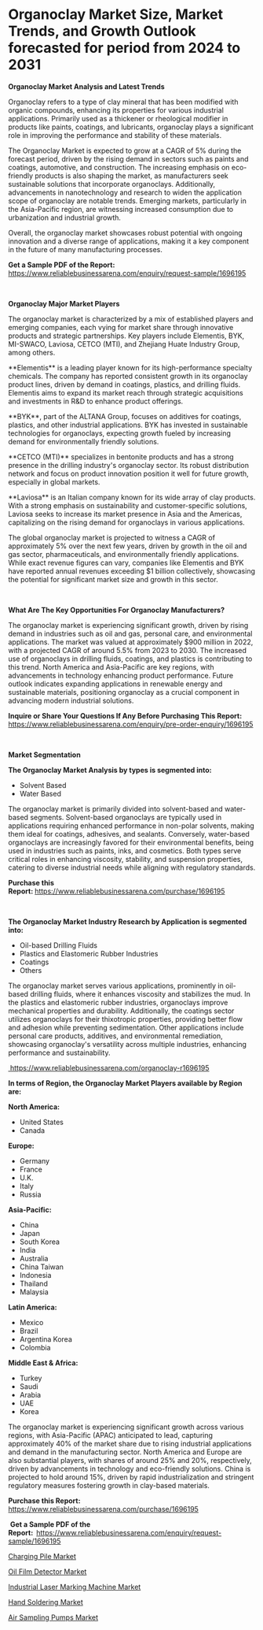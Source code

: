<p><h1>Organoclay Market Size, Market Trends, and Growth Outlook forecasted for period from 2024 to 2031</h1></p><p><strong>Organoclay Market Analysis and Latest Trends</strong></p>
<p><p>Organoclay refers to a type of clay mineral that has been modified with organic compounds, enhancing its properties for various industrial applications. Primarily used as a thickener or rheological modifier in products like paints, coatings, and lubricants, organoclay plays a significant role in improving the performance and stability of these materials. </p><p>The Organoclay Market is expected to grow at a CAGR of 5% during the forecast period, driven by the rising demand in sectors such as paints and coatings, automotive, and construction. The increasing emphasis on eco-friendly products is also shaping the market, as manufacturers seek sustainable solutions that incorporate organoclays. Additionally, advancements in nanotechnology and research to widen the application scope of organoclay are notable trends. Emerging markets, particularly in the Asia-Pacific region, are witnessing increased consumption due to urbanization and industrial growth. </p><p>Overall, the organoclay market showcases robust potential with ongoing innovation and a diverse range of applications, making it a key component in the future of many manufacturing processes.</p></p>
<p><strong>Get a Sample PDF of the Report:&nbsp;</strong> <a href="https://www.reliablebusinessarena.com/enquiry/request-sample/1696195?utm_campaign=1285&utm_medium=2&utm_source=Github&utm_content=ia&utm_term=19102024&utm_id=organoclay">https://www.reliablebusinessarena.com/enquiry/request-sample/1696195</a></p>
<p>&nbsp;</p>
<p><strong>Organoclay Major Market Players</strong></p>
<p><p>The organoclay market is characterized by a mix of established players and emerging companies, each vying for market share through innovative products and strategic partnerships. Key players include Elementis, BYK, MI-SWACO, Laviosa, CETCO (MTI), and Zhejiang Huate Industry Group, among others.</p><p>**Elementis** is a leading player known for its high-performance specialty chemicals. The company has reported consistent growth in its organoclay product lines, driven by demand in coatings, plastics, and drilling fluids. Elementis aims to expand its market reach through strategic acquisitions and investments in R&D to enhance product offerings.</p><p>**BYK**, part of the ALTANA Group, focuses on additives for coatings, plastics, and other industrial applications. BYK has invested in sustainable technologies for organoclays, expecting growth fueled by increasing demand for environmentally friendly solutions.</p><p>**CETCO (MTI)** specializes in bentonite products and has a strong presence in the drilling industry's organoclay sector. Its robust distribution network and focus on product innovation position it well for future growth, especially in global markets.</p><p>**Laviosa** is an Italian company known for its wide array of clay products. With a strong emphasis on sustainability and customer-specific solutions, Laviosa seeks to increase its market presence in Asia and the Americas, capitalizing on the rising demand for organoclays in various applications.</p><p>The global organoclay market is projected to witness a CAGR of approximately 5% over the next few years, driven by growth in the oil and gas sector, pharmaceuticals, and environmentally friendly applications. While exact revenue figures can vary, companies like Elementis and BYK have reported annual revenues exceeding $1 billion collectively, showcasing the potential for significant market size and growth in this sector.</p></p>
<p>&nbsp;</p>
<p><strong>What Are The Key Opportunities For Organoclay Manufacturers?</strong></p>
<p><p>The organoclay market is experiencing significant growth, driven by rising demand in industries such as oil and gas, personal care, and environmental applications. The market was valued at approximately $900 million in 2022, with a projected CAGR of around 5.5% from 2023 to 2030. The increased use of organoclays in drilling fluids, coatings, and plastics is contributing to this trend. North America and Asia-Pacific are key regions, with advancements in technology enhancing product performance. Future outlook indicates expanding applications in renewable energy and sustainable materials, positioning organoclay as a crucial component in advancing modern industrial solutions.</p></p>
<p><strong>Inquire or Share Your Questions If Any Before Purchasing This Report:</strong> <a href="https://www.reliablebusinessarena.com/enquiry/pre-order-enquiry/1696195?utm_campaign=1285&utm_medium=2&utm_source=Github&utm_content=ia&utm_term=19102024&utm_id=organoclay">https://www.reliablebusinessarena.com/enquiry/pre-order-enquiry/1696195</a></p>
<p>&nbsp;</p>
<p><strong>Market Segmentation</strong></p>
<p><strong>The Organoclay Market Analysis by types is segmented into:</strong></p>
<p><ul><li>Solvent Based</li><li>Water Based</li></ul></p>
<p><p>The organoclay market is primarily divided into solvent-based and water-based segments. Solvent-based organoclays are typically used in applications requiring enhanced performance in non-polar solvents, making them ideal for coatings, adhesives, and sealants. Conversely, water-based organoclays are increasingly favored for their environmental benefits, being used in industries such as paints, inks, and cosmetics. Both types serve critical roles in enhancing viscosity, stability, and suspension properties, catering to diverse industrial needs while aligning with regulatory standards.</p></p>
<p><strong>Purchase this Report:&nbsp;</strong><a href="https://www.reliablebusinessarena.com/purchase/1696195?utm_campaign=1285&utm_medium=2&utm_source=Github&utm_content=ia&utm_term=19102024&utm_id=organoclay">https://www.reliablebusinessarena.com/purchase/1696195</a></p>
<p>&nbsp;</p>
<p><strong>The Organoclay Market Industry Research by Application is segmented into:</strong></p>
<p><ul><li>Oil-based Drilling Fluids</li><li>Plastics and Elastomeric Rubber Industries</li><li>Coatings</li><li>Others</li></ul></p>
<p><p>The organoclay market serves various applications, prominently in oil-based drilling fluids, where it enhances viscosity and stabilizes the mud. In the plastics and elastomeric rubber industries, organoclays improve mechanical properties and durability. Additionally, the coatings sector utilizes organoclays for their thixotropic properties, providing better flow and adhesion while preventing sedimentation. Other applications include personal care products, additives, and environmental remediation, showcasing organoclay's versatility across multiple industries, enhancing performance and sustainability.</p></p>
<p><a href="https://www.reliablebusinessarena.com/organoclay-r1696195?utm_campaign=1285&utm_medium=2&utm_source=Github&utm_content=ia&utm_term=19102024&utm_id=organoclay">&nbsp;https://www.reliablebusinessarena.com/organoclay-r1696195</a></p>
<p><strong>In terms of Region, the Organoclay Market Players available by Region are:</strong></p>
<p>
    <p> <strong> North America: </strong>
        <ul>
            <li>United States</li>
            <li>Canada</li>
        </ul>
        </p> 
    <p> <strong> Europe: </strong>
        <ul>
            <li>Germany</li>
            <li>France</li>
            <li>U.K.</li>
            <li>Italy</li>
            <li>Russia</li>
        </ul>
        </p> 
    <p> <strong> Asia-Pacific: </strong>
        <ul>
            <li>China</li>
            <li>Japan</li>
            <li>South Korea</li>
            <li>India</li>
            <li>Australia</li>
            <li>China Taiwan</li>
            <li>Indonesia</li>
            <li>Thailand</li>
            <li>Malaysia</li>
        </ul>
        </p> 
    <p> <strong> Latin America: </strong>
        <ul>
            <li>Mexico</li>
            <li>Brazil</li>
            <li>Argentina Korea</li>
            <li>Colombia</li>
        </ul>
        </p> 
    <p> <strong> Middle East & Africa: </strong>
        <ul>
            <li>Turkey</li>
            <li>Saudi</li>
            <li>Arabia</li>
            <li>UAE</li>
            <li>Korea</li>
        </ul>
    </p>
    </p>
<p><p>The organoclay market is experiencing significant growth across various regions, with Asia-Pacific (APAC) anticipated to lead, capturing approximately 40% of the market share due to rising industrial applications and demand in the manufacturing sector. North America and Europe are also substantial players, with shares of around 25% and 20%, respectively, driven by advancements in technology and eco-friendly solutions. China is projected to hold around 15%, driven by rapid industrialization and stringent regulatory measures fostering growth in clay-based materials.</p></p>
<p><strong>Purchase this Report: </strong><a href="https://www.reliablebusinessarena.com/purchase/1696195?utm_campaign=1285&utm_medium=2&utm_source=Github&utm_content=ia&utm_term=19102024&utm_id=organoclay">https://www.reliablebusinessarena.com/purchase/1696195</a></p>
<p>&nbsp;<strong>Get a Sample PDF of the Report:&nbsp;&nbsp;</strong><a href="https://www.reliablebusinessarena.com/enquiry/request-sample/1696195?utm_campaign=1285&utm_medium=2&utm_source=Github&utm_content=ia&utm_term=19102024&utm_id=organoclay">https://www.reliablebusinessarena.com/enquiry/request-sample/1696195</a></p>
<p><strong></strong></p>
<p><p><a href="https://www.linkedin.com/pulse/global-charging-pile-market-trends-analysis-future-growth-rw01f?utm_campaign=1285&utm_medium=2&utm_source=Github&utm_content=ia&utm_term=19102024&utm_id=organoclay">Charging Pile Market</a></p><p><a href="https://www.linkedin.com/pulse/oil-film-detector-market-segmentation-geographical-regions-koike?utm_campaign=1285&utm_medium=2&utm_source=Github&utm_content=ia&utm_term=19102024&utm_id=organoclay">Oil Film Detector Market</a></p><p><a href="https://www.linkedin.com/pulse/industrial-laser-marking-machine-industry-sector-market-dynamics-bcmff?utm_campaign=1285&utm_medium=2&utm_source=Github&utm_content=ia&utm_term=19102024&utm_id=organoclay">Industrial Laser Marking Machine Market</a></p><p><a href="https://www.linkedin.com/pulse/deep-dive-hand-soldering-market-itstrends-segmentation-competitive-lrcbf?utm_campaign=1285&utm_medium=2&utm_source=Github&utm_content=ia&utm_term=19102024&utm_id=organoclay">Hand Soldering Market</a></p><p><a href="https://www.linkedin.com/pulse/market-leaders-laggards-global-air-sampling-pumps-trends-forecast-jqbnf?utm_campaign=1285&utm_medium=2&utm_source=Github&utm_content=ia&utm_term=19102024&utm_id=organoclay">Air Sampling Pumps Market</a></p></p>